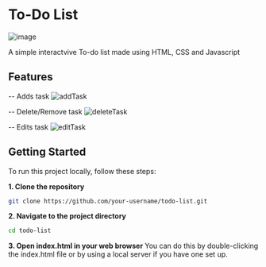 # To-Do List
![image](https://github.com/user-attachments/assets/6d31f258-a801-4568-8fe4-9347b339257e)

A simple interactvive To-do list made using HTML, CSS and Javascript

## Features
-- Adds task
   ![addTask](https://github.com/user-attachments/assets/559ed845-ae98-4886-964c-f61ba3fcdb5d)
  
-- Delete/Remove task
   ![deleteTask](https://github.com/user-attachments/assets/8ccdb37f-5ea7-481e-a4b4-6c07f33b21b3)
  
-- Edits task
   ![editTask](https://github.com/user-attachments/assets/11774253-0beb-4707-ac4f-9972cbe47afe)

## Getting Started

To run this project locally, follow these steps:

**1. Clone the repository**
   ```bash
   git clone https://github.com/your-username/todo-list.git
   ```
**2. Navigate to the project directory**
   ```bash
   cd todo-list
   ```
**3. Open index.html in your web browser**
   You can do this by double-clicking the index.html file or by using a local server if you have one set up.



